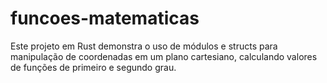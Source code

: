 # funcoes-matematicas
Este projeto em Rust demonstra o uso de módulos e structs para manipulação de coordenadas em um plano cartesiano, calculando valores de funções de primeiro e segundo grau.

